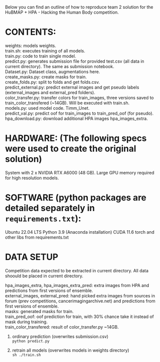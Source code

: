 Below you can find an outline of how to reproduce team 2 solution for the HuBMAP + HPA - Hacking the Human Body competition.

# CONTENTS:
weights: models weights.  
train.sh: executes training of all models.  
train.py: code to train single model.  
predict.py: generates submission file for provided test.csv (all data in current directory). The same as submission notebook.  
Dataset.py: Dataset class, augmentations here.  
create_masks.py: create masks for train.  
create_folds.py: split to folds and get folds.csv.  
predict_external.py: predict external images and get pseudo labels (external_images and external_pred folders).  
color_transfer.py: transfer colors for train_images, three versions saved to train_color_transfered (~14GB). Will be executed with train.sh.  
models.py: used model code. Timm_Unet.  
predict_val.py: predict oof for train_images to train_pred_oof (for pseudo).  
hpa_download.py: download additional HPA images hpa_images_extra.  


# HARDWARE: (The following specs were used to create the original solution)
System with 2 x NVIDIA RTX A6000 (48 GB). Large GPU memory required for high resolution models.


# SOFTWARE (python packages are detailed separately in `requirements.txt`):
Ubuntu 22.04 LTS
Python 3.9 (Anaconda installation)
CUDA 11.6
torch and other libs from requirements.txt


# DATA SETUP
Competition data expected to be extracted in current directory. All data shoould be placed in current directory.

hpa_images_extra, hpa_images_extra_pred: extra images from HPA and predictions from first versions of ensemble.  
external_images, external_pred: hand picked extra images from sources in forum (prev competitions, cancerimagingarchive.net) and predictions from first versions of ensemble.  
masks: generated masks for train.  
train_pred_oof: oof prediction for train, with 30% chance take it instead of mask during training.  
train_color_transfered: result of color_transfer.py ~14GB.  


1) ordinary prediction (overwrites submission.csv)  
`python predict.py`

2) retrain all models (overwrites models in weights directory)  
`sh ./train.sh`
